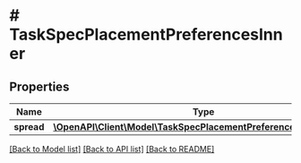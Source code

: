 # # TaskSpecPlacementPreferencesInner

## Properties

Name | Type | Description | Notes
------------ | ------------- | ------------- | -------------
**spread** | [**\OpenAPI\Client\Model\TaskSpecPlacementPreferencesInnerSpread**](TaskSpecPlacementPreferencesInnerSpread.md) |  | [optional]

[[Back to Model list]](../../README.md#models) [[Back to API list]](../../README.md#endpoints) [[Back to README]](../../README.md)
